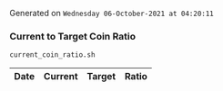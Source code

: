 Generated on `Wednesday 06-October-2021 at 04:20:11`

### Current to Target Coin Ratio
`current_coin_ratio.sh`

Date|Current|Target|Ratio
---|---|---|---
